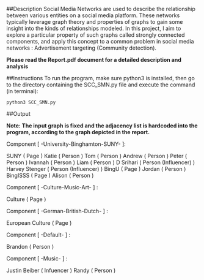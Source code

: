 ##Description
Social Media Networks are used to describe the relationship between various entities on a social media platform. These networks typically leverage graph theory and properties of graphs to gain some insight into the kinds of relationships modeled. In this project, I aim to explore a particular property of such graphs called strongly connected components, and apply this concept to a common problem in social media networks : Advertisement targeting (Community
detection).

**Please read the Report.pdf document for a detailed description and analysis**

##Instructions
To run the program, make sure python3 is installed, then go to the directory containing the SCC_SMN.py file and execute the command (in terminal):


`python3 SCC_SMN.py`

##Output

**Note: The input graph is fixed and the adjacency list is hardcoded into the program, according to the graph depicted in the report.**

Component [ -University-Binghamton-SUNY- ]: 
 
SUNY ( Page )
Katie ( Person )
Tom ( Person )
Andrew ( Person )
Peter ( Person )
Ivannah ( Person )
Liam ( Person )
D Srihari ( Person (Influencer) )
Harvey Stenger ( Person (Influencer) )
BingU ( Page )
Jordan ( Person )
BingISSS ( Page )
Alison ( Person )

Component [ -Culture-Music-Art- ] : 
 

Culture ( Page )

Component [ -German-British-Dutch- ] : 
 

European Culture ( Page )

Component [ -Default- ] : 

Brandon ( Person )

Component [ -Music- ] : 
 
Justin Beiber ( Infuencer )
Randy ( Person )

